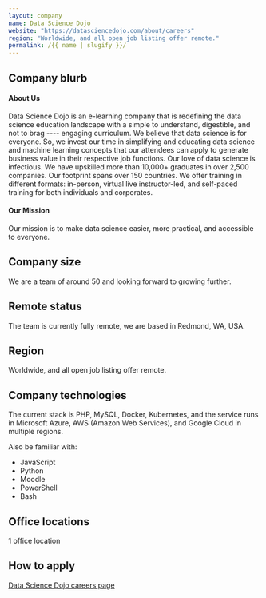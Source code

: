 ```yaml
---
layout: company
name: Data Science Dojo
website: "https://datasciencedojo.com/about/careers"
region: "Worldwide, and all open job listing offer remote."
permalink: /{{ name | slugify }}/
---
```


## Company blurb

#### About Us
Data Science Dojo is an e-learning company that is redefining the data science education landscape with a simple to understand, digestible, and not to brag ---- engaging curriculum. We believe that data science is for everyone. So, we invest our time in simplifying and educating data science and machine learning concepts that our attendees can apply to generate business value in their respective job functions. Our love of data science is infectious. We have upskilled more than 10,000+ graduates in over 2,500 companies. Our footprint spans over 150 countries. We offer training in different formats: in-person, virtual live instructor-led, and self-paced training for both individuals and corporates.

#### Our Mission
Our mission is to make data science easier, more practical, and accessible to everyone. 

## Company size

We are a team of around 50 and looking forward to growing further.

## Remote status

The team is currently fully remote, we are based in Redmond, WA, USA. 

## Region

Worldwide, and all open job listing offer remote.

## Company technologies

The current stack is PHP, MySQL, Docker, Kubernetes, and the service runs in Microsoft Azure, AWS (Amazon Web Services), and Google Cloud in multiple regions. 

Also be familiar with:
* JavaScript
* Python
* Moodle
* PowerShell
* Bash

## Office locations

1 office location

## How to apply

[Data Science Dojo careers page](https://datasciencedojo.com/about/careers)
